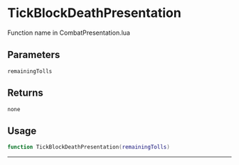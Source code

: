# TickBlockDeathPresentation
Function name in CombatPresentation.lua
## Parameters
`remainingTolls`
## Returns
`none`
## Usage
```lua
function TickBlockDeathPresentation(remainingTolls)
```
---
